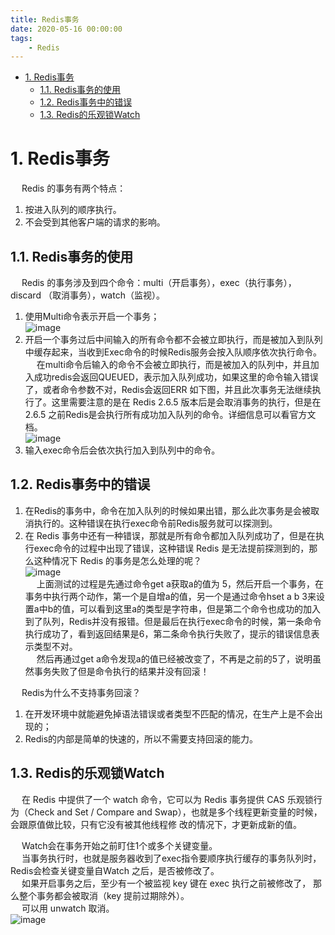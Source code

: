 ```yaml
---
title: Redis事务
date: 2020-05-16 00:00:00
tags:
    - Redis
---
```


<!-- TOC -->

- [1. Redis事务](#1-redis事务)
    - [1.1. Redis事务的使用](#11-redis事务的使用)
    - [1.2. Redis事务中的错误](#12-redis事务中的错误)
    - [1.3. Redis的乐观锁Watch](#13-redis的乐观锁watch)

<!-- /TOC -->

# 1. Redis事务  
&emsp; Redis 的事务有两个特点：  
1. 按进入队列的顺序执行。  
2. 不会受到其他客户端的请求的影响。  

## 1.1. Redis事务的使用  
&emsp; Redis 的事务涉及到四个命令：multi（开启事务），exec（执行事务），discard （取消事务），watch（监视）。  
1. 使用Multi命令表示开启一个事务；  
![image](https://gitee.com/wt1814/pic-host/raw/master/images/microService/Redis/redis-36.png)  
2. 开启一个事务过后中间输入的所有命令都不会被立即执行，而是被加入到队列中缓存起来，当收到Exec命令的时候Redis服务会按入队顺序依次执行命令。  
&emsp; 在multi命令后输入的命令不会被立即执行，而是被加入的队列中，并且加入成功redis会返回QUEUED，表示加入队列成功，如果这里的命令输入错误了，或者命令参数不对，Redis会返回ERR 如下图，并且此次事务无法继续执行了。这里需要注意的是在 Redis 2.6.5 版本后是会取消事务的执行，但是在 2.6.5 之前Redis是会执行所有成功加入队列的命令。详细信息可以看官方文档。  
![image](https://gitee.com/wt1814/pic-host/raw/master/images/microService/Redis/redis-37.png)  
3. 输入exec命令后会依次执行加入到队列中的命令。  

## 1.2. Redis事务中的错误  

1. 在Redis的事务中，命令在加入队列的时候如果出错，那么此次事务是会被取消执行的。这种错误在执行exec命令前Redis服务就可以探测到。  
2. 在 Redis 事务中还有一种错误，那就是所有命令都加入队列成功了，但是在执行exec命令的过程中出现了错误，这种错误 Redis 是无法提前探测到的，那么这种情况下 Redis 的事务是怎么处理的呢？  
![image](https://gitee.com/wt1814/pic-host/raw/master/images/microService/Redis/redis-38.png)  
&emsp; 上面测试的过程是先通过命令get a获取a的值为 5，然后开启一个事务，在事务中执行两个动作，第一个是自增a的值，另一个是通过命令hset a b 3来设置a中b的值，可以看到这里a的类型是字符串，但是第二个命令也成功的加入到了队列，Redis并没有报错。但是最后在执行exec命令的时候，第一条命令执行成功了，看到返回结果是6，第二条命令执行失败了，提示的错误信息表示类型不对。  
&emsp; 然后再通过get a命令发现a的值已经被改变了，不再是之前的5了，说明虽然事务失败了但是命令执行的结果并没有回滚！  

&emsp; Redis为什么不支持事务回滚？  
1. 在开发环境中就能避免掉语法错误或者类型不匹配的情况，在生产上是不会出现的；  
2. Redis的内部是简单的快速的，所以不需要支持回滚的能力。  

## 1.3. Redis的乐观锁Watch  
&emsp; 在 Redis 中提供了一个 watch 命令，它可以为 Redis 事务提供 CAS 乐观锁行为（Check and Set / Compare and Swap），也就是多个线程更新变量的时候，会跟原值做比较，只有它没有被其他线程修 改的情况下，才更新成新的值。  

&emsp; Watch会在事务开始之前盯住1个或多个关键变量。  
&emsp; 当事务执行时，也就是服务器收到了exec指令要顺序执行缓存的事务队列时，Redis会检查关键变量自Watch 之后，是否被修改了。  
&emsp; 如果开启事务之后，至少有一个被监视 key 键在 exec 执行之前被修改了， 那么整个事务都会被取消（key 提前过期除外）。  
&emsp; 可以用 unwatch 取消。  
![image](https://gitee.com/wt1814/pic-host/raw/master/images/microService/Redis/redis-39.png)  
